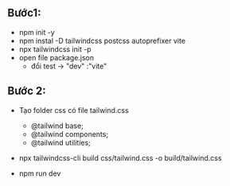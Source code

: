 ## Bước1:

- npm init -y
- npm instal -D tailwindcss postcss autoprefixer vite
- npx tailwindcss init -p
- open file package.json
    - đổi test -> "dev" :"vite"

## Bước 2:
- Tạo folder css có file tailwind.css
    - @tailwind base;
    - @tailwind components;
    - @tailwind utilities;

- npx tailwindcss-cli build css/tailwind.css -o build/tailwind.css

- npm run dev